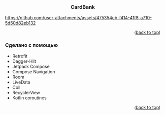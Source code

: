 <!-- Improved compatibility of back to top link: See: https://github.com/othneildrew/Best-README-Template/pull/73 -->
<a name="readme-top"></a>


<br />
<div align="center">

  <h3 align="center">CardBank</h3>

</div>











<!-- ABOUT THE PROJECT -->
https://github.com/user-attachments/assets/475354cb-f414-41f8-a710-5d50d82eb132


<p align="right">(<a href="#readme-top">back to top</a>)</p>



### Сделано с помощью



* Retrofit
* Dagger-Hilt
* Jetpack Compose
* Compose Navigation
* Room
* LiveData
* Coil
* RecyclerView
* Kotlin coroutines

<p align="right">(<a href="#readme-top">back to top</a>)</p>
